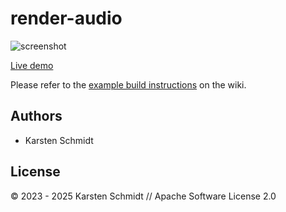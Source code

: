 # render-audio

![screenshot](https://raw.githubusercontent.com/thi-ng/umbrella/develop/assets/examples/render-audio.png)

[Live demo](http://demo.thi.ng/umbrella/render-audio/)

Please refer to the [example build instructions](https://github.com/thi-ng/umbrella/wiki/Example-build-instructions) on the wiki.

## Authors

- Karsten Schmidt

## License

&copy; 2023 - 2025 Karsten Schmidt // Apache Software License 2.0
